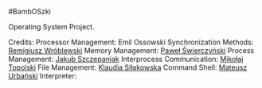 #BambOSzki 

Operating System Project.

Credits:
Processor Management: Emil Ossowski
Synchronization Methods: [Remigiusz Wróblewski](https://github.com/remeq7)
Memory Management: [Paweł Świerczyński](https://github.com/pawelswierczynski)
Process Management: [Jakub Szczepaniak](https://github.com/Szczepcio)
Interprocess Communication: [Mikołaj Topolski](https://github.com/mikolajt)
File Management: [Klaudia Siłakowska](https://github.com/xKlaudia)
Command Shell: [Mateusz Urbański](https://github.com/mati15000)
Interpreter:
